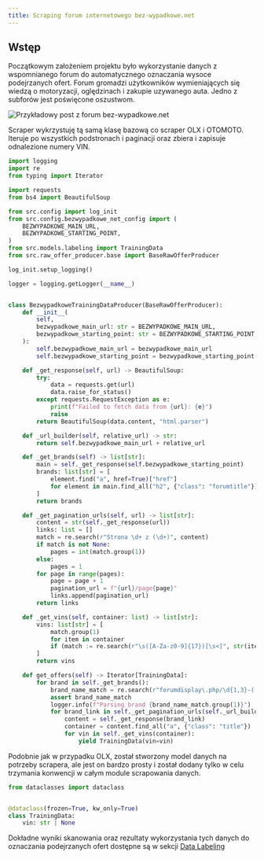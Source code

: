 ```yaml
---
title: Scraping forum internetowego bez-wypadkowe.net
---
```


## Wstęp

Początkowym założeniem projektu było wykorzystanie danych z wspomnianego forum do automatycznego oznaczania wysoce podejrzanych ofert. Forum gromadzi użytkowników wymieniających się wiedzą o motoryzacji, oględzinach i zakupie uzywanego auta. Jedno z subforów jest poświęcone oszustwom. 

![Przykładowy post z forum bez-wypadkowe.net](/assets/bez-wypadkowe-net_przykladowe-ogloszenie.png)


Scraper wykrzystuję tą samą klasę bazową co scraper OLX i OTOMOTO. Iteruje po wszystkich podstronach i paginacji oraz zbiera i zapisuje odnalezione numery VIN.

```python
import logging
import re
from typing import Iterator

import requests
from bs4 import BeautifulSoup

from src.config import log_init
from src.config.bezwypadkowe_net_config import (
    BEZWYPADKOWE_MAIN_URL,
    BEZWYPADKOWE_STARTING_POINT,
)
from src.models.labeling import TrainingData
from src.raw_offer_producer.base import BaseRawOfferProducer

log_init.setup_logging()

logger = logging.getLogger(__name__)


class BezwypadkoweTrainingDataProducer(BaseRawOfferProducer):
    def __init__(
        self,
        bezwypadkowe_main_url: str = BEZWYPADKOWE_MAIN_URL,
        bezwypadkowe_starting_point: str = BEZWYPADKOWE_STARTING_POINT,
    ):
        self.bezwypadkowe_main_url = bezwypadkowe_main_url
        self.bezwypadkowe_starting_point = bezwypadkowe_starting_point

    def _get_response(self, url) -> BeautifulSoup:
        try:
            data = requests.get(url)
            data.raise_for_status()
        except requests.RequestException as e:
            print(f"Failed to fetch data from {url}: {e}")
            raise
        return BeautifulSoup(data.content, "html.parser")

    def _url_builder(self, relative_url) -> str:
        return self.bezwypadkowe_main_url + relative_url

    def _get_brands(self) -> list[str]:
        main = self._get_response(self.bezwypadkowe_starting_point)
        brands: list[str] = [
            element.find("a", href=True)["href"]
            for element in main.find_all("h2", {"class": "forumtitle"})
        ]
        return brands

    def _get_pagination_urls(self, url) -> list[str]:
        content = str(self._get_response(url))
        links: list = []
        match = re.search(r"Strona \d+ z (\d+)", content)
        if match is not None:
            pages = int(match.group(1))
        else:
            pages = 1
        for page in range(pages):
            page = page + 1
            pagination_url = f"{url}/page{page}"
            links.append(pagination_url)
        return links

    def _get_vins(self, container: list) -> list[str]:
        vins: list[str] = [
            match.group(1)
            for item in container
            if (match := re.search(r"\s([A-Za-z0-9]{17})[\s<]", str(item))) is not None
        ]
        return vins

    def get_offers(self) -> Iterator[TrainingData]:
        for brand in self._get_brands():
            brand_name_match = re.search(r"forumdisplay\.php/\d{1,3}-(.*?)\?", brand)
            assert brand_name_match
            logger.info(f"Parsing brand {brand_name_match.group(1)}")
            for brand_link in self._get_pagination_urls(self._url_builder(brand)):
                content = self._get_response(brand_link)
                container = content.find_all("a", {"class": "title"})
                for vin in self._get_vins(container):
                    yield TrainingData(vin=vin)
```

Podobnie jak w przypadku OLX, został stworzony model danych na potrzeby scrapera, ale jest on bardzo prosty i został dodany tylko w celu trzymania konwencji w całym module scrapowania danych.


```python
from dataclasses import dataclass


@dataclass(frozen=True, kw_only=True)
class TrainingData:
    vin: str | None
```

Dokładne wyniki skanowania oraz rezultaty wykorzystania tych danych do oznaczania podejrzanych ofert dostępne są w sekcji [Data Labeling](/pages/data_labeling/index.md)
